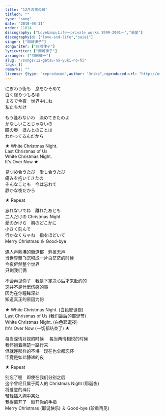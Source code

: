 ```yaml
---
title: "12月の雪の日"
titlech: ""
type: "song"
date: "2010-08-31"
order: 11014
discography: ["Love&amp;Life〜private works 1999-2001〜","最愛"]
discographyId: ["love-and-life","saiai"]
singer: ["岡崎律子"]
songwriter: ["岡崎律子"]
lyricwriter: ["岡崎律子"]
arranger: ["京田誠一"]
slug: "/songs/12-gatsu-no-yuki-no-hi"
tags: []
remarks: ""
license: {type: "reproduced",author: "Orika",reproduced-url: "http://orikamushi.myweb.hinet.net/",reproduced-website: "織歌蟲網站"}
---
```


にぎわう街も　息をひそめて   
白く降りつもる頃   
まるで今夜　世界中にね   
私たちだけ   
  
もう逢わないわ　決めてきたのよ   
かなしいことじゃないの   
瞳の奥　ほんとのことは   
わかってるんだから   
  
★ White Christmas Night.   
Last Christmas of Us   
White Christmas Night.   
It\'s Over Now ★   
  
見つめ合うたび　愛し合うたび   
痛みを抱いてきたの   
そんなことも　今は忘れて   
静かな夜だから   
  
★ Repeat   
  
忘れないでね　離れたあとも   
二人だけの Christmas Night   
愛のかけら　胸のどこかに   
小さく刻んで   
行かなくちゃね　指をほどいて   
Merry Christmas ＆ Good-bye  

<!-- 翻译 -->

连人声鼎沸的街道都　鸦雀无声   
当世界飘飞沉积成一片白茫茫的时候   
今夜俨然整个世界   
只剩我们俩   
  
不会再见你了　我是下定决心后才来赴约的   
这并不是什麽伤感的事   
因为在你瞳眸深处   
知道真正的原因为何   
  
★ White Christmas Night. (白色耶诞夜)   
Last Christmas of Us (我们最后的耶诞节)   
White Christmas Night. (白色耶诞夜)   
It\\'s Over Now (一切都结束了) ★   
  
每当深情对视的时候 　每当两情相悦的时候   
我怀抱着痛楚一路行来   
但就连那样的不堪　现在也全都忘怀   
毕竟是如此静谧的夜   
  
★ Repeat   
  
别忘了喔　即使在我们分别之后   
这个曾经只属于两人的 Christmas Night (耶诞夜)   
将爱意的碎片　   
轻轻插入胸中某处   
我得离开了　鬆开你的手指   
Merry Christmas (耶诞快乐) ＆ Good-bye (珍重再见)

